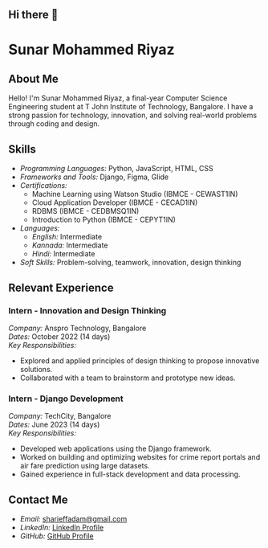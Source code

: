## Hi there 👋

# Sunar Mohammed Riyaz

## About Me
Hello! I'm Sunar Mohammed Riyaz, a final-year Computer Science Engineering student at T John Institute of Technology, Bangalore. I have a strong passion for technology, innovation, and solving real-world problems through coding and design. 

## Skills
- *Programming Languages:* Python, JavaScript, HTML, CSS
- *Frameworks and Tools:* Django, Figma, Glide
- *Certifications:*
  - Machine Learning using Watson Studio (IBMCE - CEWAST1IN)
  - Cloud Application Developer (IBMCE - CECAD1IN)
  - RDBMS (IBMCE - CEDBMSQ1IN)
  - Introduction to Python (IBMCE - CEPYT1IN)
- *Languages:*
  - *English:* Intermediate
  - *Kannada:* Intermediate
  - *Hindi:* Intermediate
- *Soft Skills:* Problem-solving, teamwork, innovation, design thinking
<!--
## Projects
### Crime Report Portal
*Description:* Developed a portal to report and track crimes, aiming to streamline the reporting process and enhance public safety.  
*Technologies Used:* Django, HTML, CSS  
*Role and Achievements:* Designed and implemented both front-end and back-end features, ensuring a user-friendly interface and efficient data handling.

### Air Fare Prediction Using Large Data
*Description:* Built a predictive model to forecast airfares based on extensive datasets.  
*Technologies Used:* Python, Big Data tools  
*Role and Achievements:* Analyzed large datasets, developed predictive algorithms, and integrated these models into a user-accessible platform.
-->
## Relevant Experience
### Intern - Innovation and Design Thinking
*Company:* Anspro Technology, Bangalore  
*Dates:* October 2022 (14 days)  
*Key Responsibilities:*
- Explored and applied principles of design thinking to propose innovative solutions.
- Collaborated with a team to brainstorm and prototype new ideas.

### Intern - Django Development
*Company:* TechCity, Bangalore  
*Dates:* June 2023 (14 days)  
*Key Responsibilities:*
- Developed web applications using the Django framework.
- Worked on building and optimizing websites for crime report portals and air fare prediction using large datasets.
- Gained experience in full-stack development and data processing.

## Contact Me
- *Email:* sharieffadam@gmail.com
- *LinkedIn:* [LinkedIn Profile](https://www.linkedin.com/in/safwaan-sharieff-98632a244)
- *GitHub:* [GitHub Profile](https://github.com/ADAM-SHARIEFF)

<!--
**Riyaz-021/Riyaz-021** is a ✨ _special_ ✨ repository because its `README.md` (this file) appears on your GitHub profile.

Here are some ideas to get you started:

- 🔭 I’m currently working on ...
- 🌱 I’m currently learning ...
- 👯 I’m looking to collaborate on ...
- 🤔 I’m looking for help with ...
- 💬 Ask me about ...
- 📫 How to reach me: ...
- 😄 Pronouns: ...
- ⚡ Fun fact: ...
-->
